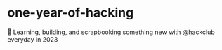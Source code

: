 # one-year-of-hacking
🤔 Learning, building, and scrapbooking something new with @hackclub everyday in 2023
